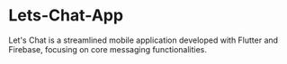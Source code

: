# Lets-Chat-App
Let's Chat is a streamlined mobile application developed with Flutter and Firebase, focusing on core messaging functionalities.
